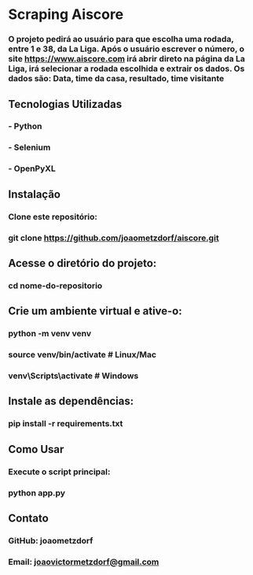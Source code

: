 # Scraping Aiscore

### O projeto pedirá ao usuário para que escolha uma rodada, entre 1 e 38, da La Liga. Após o usuário escrever o número, o site https://www.aiscore.com irá abrir direto na página da La Liga, irá selecionar a rodada escolhida e extrair os dados. Os dados são: Data, time da casa, resultado, time visitante

## Tecnologias Utilizadas

### - Python

### - Selenium

### - OpenPyXL

## Instalação

### Clone este repositório:

### git clone https://github.com/joaometzdorf/aiscore.git

## Acesse o diretório do projeto:

### cd nome-do-repositorio

## Crie um ambiente virtual e ative-o:

### python -m venv venv

### source venv/bin/activate # Linux/Mac

### venv\Scripts\activate # Windows

## Instale as dependências:

### pip install -r requirements.txt

## Como Usar

### Execute o script principal:

### python app.py

## Contato

### GitHub: joaometzdorf

### Email: joaovictormetzdorf@gmail.com
